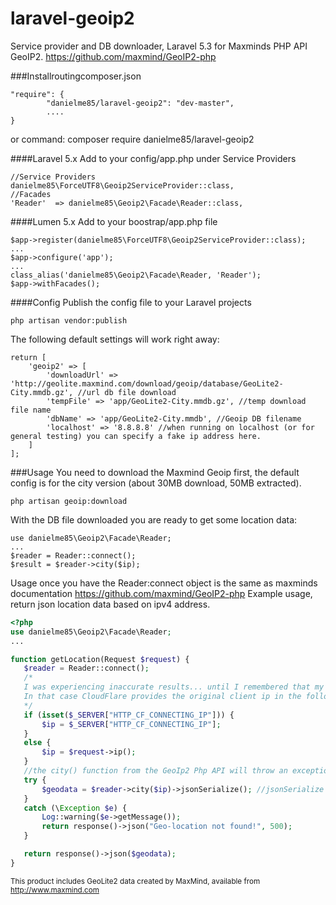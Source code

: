 # laravel-geoip2
Service provider and DB downloader, Laravel 5.3 for Maxminds PHP API GeoIP2.
https://github.com/maxmind/GeoIP2-php

###Installroutingcomposer.json
 ```
 "require": {
         "danielme85/laravel-geoip2": "dev-master",
         ....
 }
 ```
 or command: composer require danielme85/laravel-geoip2

####Laravel 5.x
 Add to your config/app.php under Service Providers
            
 ```
 //Service Providers
 danielme85\ForceUTF8\Geoip2ServiceProvider::class,
 //Facades
 'Reader'  => danielme85\Geoip2\Facade\Reader::class,
 
 ```
 
####Lumen 5.x
 Add to your boostrap/app.php file
 ```
 $app->register(danielme85\ForceUTF8\Geoip2ServiceProvider::class);
 ...
 $app->configure('app'); 
 ...
 class_alias('danielme85\Geoip2\Facade\Reader, 'Reader');
 $app->withFacades();
 ```
 
 ####Config
 Publish the config file to your Laravel projects
  ```
  php artisan vendor:publish
  ```
  The following default settings will work right away:
  ```
  return [
      'geoip2' => [
          'downloadUrl' => 'http://geolite.maxmind.com/download/geoip/database/GeoLite2-City.mmdb.gz', //url db file download
          'tempFile' => 'app/GeoLite2-City.mmdb.gz', //temp download file name
          'dbName' => 'app/GeoLite2-City.mmdb', //Geoip DB filename
          'localhost' => '8.8.8.8' //when running on localhost (or for general testing) you can specify a fake ip address here.
      ]
  ];
  ```
 
 ###Usage
 You need to download the Maxmind Geoip first, the default config is for the city version (about 30MB download, 50MB extracted).
 ```
 php artisan geoip:download
 ```
 With the DB file downloaded you are ready to get some location data:
 ```
 use danielme85\Geoip2\Facade\Reader;
 ...
 $reader = Reader::connect();
 $result = $reader->city($ip);
 ```
 Usage once you have the Reader:connect object is the same as maxminds documentation
 https://github.com/maxmind/GeoIP2-php
 Example usage, return json location data based on ipv4 address.
 ```php
 <?php
 use danielme85\Geoip2\Facade\Reader;
 ...
 
 function getLocation(Request $request) {
    $reader = Reader::connect();
    /*
    I was experiencing inaccurate results... until I remembered that my web server traffic was routed trough CloudFlare :p
    In that case CloudFlare provides the original client ip in the following header information.
    */   
    if (isset($_SERVER["HTTP_CF_CONNECTING_IP"])) {
        $ip = $_SERVER["HTTP_CF_CONNECTING_IP"];
    }
    else {
        $ip = $request->ip();
    }
    //the city() function from the GeoIp2 Php API will throw an exception if the ip-address is not found in the DB.
    try {
        $geodata = $reader->city($ip)->jsonSerialize(); //jsonSerialize seems to actually return an associative array.
    }
    catch (\Exception $e) {
        Log::warning($e->getMessage());
        return response()->json("Geo-location not found!", 500);
    }

    return response()->json($geodata);
}
 ```

<small>This product includes GeoLite2 data created by MaxMind, available from
<a href="http://www.maxmind.com" target="_blank">http://www.maxmind.com</a></small>
